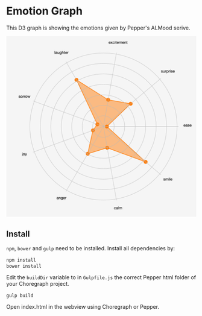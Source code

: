 # Emotion Graph

This D3 graph is showing the emotions given by Pepper's ALMood serive.

![Screenshot](screenshot.png)

## Install

`npm`, `bower` and `gulp` need to be installed. Install all dependencies by:
```
npm install
bower install
```

Edit the `buildDir` variable to in `Gulpfile.js` the correct Pepper html folder of your Choregraph project.

```
gulp build
```

Open index.html in the webview using Choregraph or Pepper.
